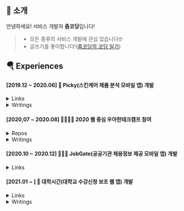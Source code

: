 ## 👋 소개
안녕하세요! 서비스 개발자 **줌코딩**입니다!  

>* 모든 종류의 서비스 개발에 관심 있습니다🤓
>* 글쓰기를 좋아합니다!([줌코딩의 코딩 일기](https://zoomkoding.github.io/))


## 🪂 Experiences 

#### \[2019.12 ~ 2020.06\] 📱 Picky(스킨케어 제품 분석 모바일 앱) 개발

<details>
  <summary>Links</summary>
  <p>

  >* [App Store Link](https://apps.apple.com/app/picky-skincare-made-smarter/id1504197356)
  >* [Google Play Link](https://play.google.com/store/apps/details?id=care.jivaka.picky)

  </p>
</details>

<details>
  <summary>Writings</summary>
  <p>

  >* [대학생 개발자의 스타트업 앱 개발 후기](https://zoomkoding.github.io/%EC%8A%A4%ED%83%80%ED%8A%B8%EC%97%85/%ED%9A%8C%EA%B3%A0/2020/03/25/start-up-app-development.html)
  >* [스타트업 팀과 앱을 떠나보내며 (퇴사 회고)](https://zoomkoding.github.io/%EC%8A%A4%ED%83%80%ED%8A%B8%EC%97%85/%ED%9A%8C%EA%B3%A0/2020/06/30/start-up-retrospection.html)

  </p>
</details>


#### \[2020,07 ~ 2020.08\] 👩‍👩‍👦‍👦 2020 웹 중심 우아한테크캠프 참여
<details>
  <summary>Repos</summary>
  <p>

  * [B마트 클론 프로젝트](https://github.com/woowa-techcamp-2020/bmart-6)
  * [가계부 프로젝트](https://github.com/woowa-techcamp-2020/hkb-15)
  * [깃헙 프로젝트 클론 프로젝트](https://github.com/woowa-techcamp-2020/todo-7)

  </p>
</details>

<details>
  <summary>Writings</summary>
  <p>

  * [캠프의 반환점을 돌며](https://zoomkoding.github.io/%ED%9A%8C%EA%B3%A0/%EC%9A%B0%EC%95%84%ED%95%9C%ED%85%8C%ED%81%AC%EC%BA%A0%ED%94%84/2020/07/26/woowa-tech-camp-mid-term.html)
  * [캠프를 마치며](https://zoomkoding.github.io/%ED%9A%8C%EA%B3%A0/%EC%9A%B0%EC%95%84%ED%95%9C%ED%85%8C%ED%81%AC%EC%BA%A0%ED%94%84/2020/10/05/woowa-tech-camp-final.html)
  * [우아한 형제들 기술 블로그](https://woowabros.github.io/devrel/2020/08/19/techcamp_july_2.html#정진혁님의-글)

  </p>
</details>

#### \[2020.10 ~ 2020.12\] 👨🏻‍💼 JobGate(공공기관 채용정보 제공 모바일 앱) 개발

<details>
  <summary>Links</summary>
  <p>

  >* [App Store Link](https://apps.apple.com/kr/app/jobgate/id1542252508)
  >* [Google Play Link](https://play.google.com/store/apps/details?id=u21700140.edu.handong.frontend)

  </p>
</details>


#### \[2021.01 ~        \] 🧩 대학시간(대학교 수강신청 보조 웹 앱) 개발
<details>
  <summary>Links</summary>
  <p>

  * [홈페이지](http://www.timetable.college/handong)
 
  </p>
</details>

<details>
  <summary>Writings</summary>
  <p>

  * [대학시간 개발기](https://zoomkoding.github.io/%EB%8C%80%ED%95%99%EC%8B%9C%EA%B0%84/%ED%9A%8C%EA%B3%A0/2021/02/10/college-timetable-development.html)

  </p>
</details>



<!--
**zoomKoding/zoomKoding** is a ✨ _special_ ✨ repository because its `README.md` (this file) appears on your GitHub profile.

Here are some ideas to get you started:

- 🔭 I’m currently working on ...
- 🌱 I’m currently learning ...
- 👯 I’m looking to collaborate on ...
- 🤔 I’m looking for help with ...
- 💬 Ask me about ...
- 📫 How to reach me: ...
- 😄 Pronouns: ...
- ⚡ Fun fact: ...
-->

